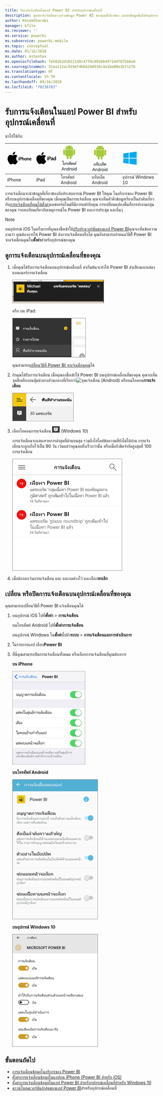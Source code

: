 ```yaml
---
title: รับการแจ้งเตือนในแอป Power BI สำหรับอุปกรณ์เคลื่อนที่
description: ศูนย์การแจ้งเตือนรวบรวมข้อมูล Power BI ของคุณที่เกี่ยวข้อง และส่งข้อมูลนั้นไปยังอุปกรณ์เคลื่อนที่ของคุณ
author: KesemSharabi
manager: kfile
ms.reviewer: ''
ms.service: powerbi
ms.subservice: powerbi-mobile
ms.topic: conceptual
ms.date: 01/16/2018
ms.author: mshenhav
ms.openlocfilehash: fe502b2d1822140c47f8c09266497144f07bb8a8
ms.sourcegitcommit: 52aa112ac9194f4bb62b0910c4a1be80e1bf1276
ms.translationtype: HT
ms.contentlocale: th-TH
ms.lasthandoff: 09/16/2019
ms.locfileid: "70236783"
---
```

# <a name="get-notifications-in-the-power-bi-mobile-apps"></a>รับการแจ้งเตือนในแอป Power BI สำหรับอุปกรณ์เคลื่อนที่
นำไปใช้กับ:

| ![iPhone](./media/mobile-apps-notification-center/iphone-logo-50-px.png) | ![iPad](./media/mobile-apps-notification-center/ipad-logo-50-px.png) | ![โทรศัพท์ Android](./media/mobile-apps-notification-center/android-phone-logo-50-px.png) | ![แท็บเล็ต Android](./media/mobile-apps-notification-center/android-tablet-logo-50-px.png) | ![Windows 10](./media/mobile-apps-notification-center/win-10-logo-50-px.png) |
|:--- |:--- |:--- |:--- |:--- |
| iPhone |iPad |โทรศัพท์ Android |แท็บเล็ต Android |อุปกรณ์ Windows 10 |

การแจ้งเตือนจะนำข้อมูลที่เกี่ยวข้องกับประสบการณ์ Power BI ให้คุณ ในบริการของ Power BI หรือบนอุปกรณ์เคลื่อนที่ของคุณ เมื่อคุณเปิดการแจ้งเตือน คุณจะเห็นตัวดึงข้อมูลเรียงเป็นลำดับเกี่ยวกับ[การแจ้งเตือนที่คุณได้ตั้งค่า](mobile-set-data-alerts-in-the-mobile-apps.md)แดชบอร์ดใหม่ที่มีการแชร์กับคุณ การเปลี่ยนแปลงพื้นที่การทำงานกลุ่มของคุณ รายละเอียดเกี่ยวกับเหตุการณ์ใน Power BI และการประชุม และอื่นๆ

> [!NOTE]
> บนอุปกรณ์ iOS ในครั้งแรกที่คุณลงชื่อเข้าใช้[ปรับปรุงเวอร์ชันของแอป Power BI](https://powerbi.microsoft.com/mobile/)คุณจะเห็นข้อความถามว่า คุณต้องการให้ Power BI ส่งการแจ้งเตือนหรือไม่ คุณยังสามารถกำหนดวิธีที่ี Power BI จะแจ้งเตือนคุณใน**ตั้งค่า**สำหรับอุปกรณ์ของคุณ 
> 
> 

## <a name="view-notifications-on-your-mobile-device"></a>ดูการแจ้งเตือนบนอุปกรณ์เคลื่อนที่ของคุณ
1. เมื่อคุณได้รับการแจ้งเตือนบนอุปกรณ์เคลื่อนที่ ค่าเริ่มต้นจะทำให้ Power BI ส่งเสียงและแสดงแบนเนอร์การแจ้งเตือน
   
   ![แบนเนอร์การแจ้งเตือน](./media/mobile-apps-notification-center/power-bi-mobile-notification-banner.png)
   
   หรือ บน iPad:
   
   ![การแจ้งเตือน](./media/mobile-apps-notification-center/power-bi-ipad-notifications.png)
   
   คุณสามารถ[เปลี่ยนวิธีที่ Power BI จะแจ้งเตือนคุณ](mobile-apps-notification-center.md#change-or-turn-off-notifications-on-your-mobile-device)ได้
2. ถ้าคุณได้รับการแจ้งเตือน เมื่อคุณลงชื่อเข้าใช้ Power BI บนอุปกรณ์เคลื่อนที่ของคุณ คุณจะเห็นจุดสีเหลืองบนปุ่มนำทางส่วนกลางที่เรียกว่า![จุดแจ้งเตือน](./media/mobile-apps-notification-center/power-bi-android-menu-notifications-icon.png) (Android) หรือบนไอคอน**การแจ้งเตือน** 
   
   ![จุดการแจ้งเตือน](./media/mobile-apps-notification-center/power-bi-windows-10-notifications.png)
3. เลือกไอคอนการแจ้งเตือน ![ไอคอนการแจ้งเตือน](./media/mobile-apps-notification-center/power-bi-windows-10-notification-icon.png) (Windows 10)
   
    การแจ้งเตือนจะแสดงรายการล่าสุดที่ด้านบนสุด รวมถึงไฮไลท์ข้อความที่ยังไม่ได้อ่าน การแจ้งเตือนจะถูกเก็บไว้เป็น 90 วัน เว้นแต่ว่าคุณลบทิ้งเร็วกว่านั้น หรือเมื่อถึงขีดจำกัดสูงสุดที่ 100 การแจ้งเตือน
   
   ![รายการการแจ้งเตือน iOS](./media/mobile-apps-notification-center/power-bi-iphone-notifications-list.png)
4. เมื่อต้องละเว้นการแจ้งเตือน แตะ และกดค้างไว้ และเลือก**ยกเลิก**

## <a name="change-or-turn-off-notifications-on-your-mobile-device"></a>เปลี่ยน หรือปิดการแจ้งเตือนบนอุปกรณ์เคลื่อนที่ของคุณ
คุณสามารถเปลี่ยนวิธีที่ Power BI แจ้งเตือนคุณได้

1. บนอุปกรณ์ iOS ไปที่**ตั้งค่า** > **การแจ้งเตือน** 
   
    บนโทรศัพท์ Android ไปที่**ตั้งค่าการแจ้งเตือน**
   
    บนอุปกรณ์ Windows ใน**ตั้งค่า**ไปยัง**ระบบ** > **การแจ้งเตือนและการดำเนินการ**
2. ในรายการแอป เลือก**Power BI** 
3. ที่นี่คุณสามารถปิดการแจ้งเตือนทั้งหมด หรือเลือกการแจ้งเตือนที่คุณต้องการ
   
    **บน iPhone**
   
    ![เลือกการแจ้งเตือน](./media/mobile-apps-notification-center/power-bi-notifications-iphone-settings.png)
   
    **บนโทรศัพท์ Android**
   
    ![เลือกการแจ้งเตือน](./media/mobile-apps-notification-center/power-bi-notifications-android-settings.png)

    **บนอุปกรณ์ Windows 10**

    ![เลือกการแจ้งเตือน](./media/mobile-apps-notification-center/power-bi-notifications-windows10-settings.png)

## <a name="next-steps"></a>ขั้นตอนถัดไป
* [การแจ้งเตือนข้อมูลในบริการของ Power BI](../../service-set-data-alerts.md)
* [ตั้งค่าการแจ้งเตือนข้อมูลในแอปบน iPhone (Power BI สำหรับ iOS)](mobile-set-data-alerts-in-the-mobile-apps.md)
* [ตั้งค่าการแจ้งเตือนข้อมูลในแอป Power BI สำหรับอุปกรณ์เคลื่อนที่สำหรับ Windows 10](mobile-set-data-alerts-in-the-mobile-apps.md)
* [ดาวน์โหลดเวอร์ชันล่าสุดของแอป Power BI](https://powerbi.microsoft.com/mobile/)สำหรับอุปกรณ์เคลื่อนที่

